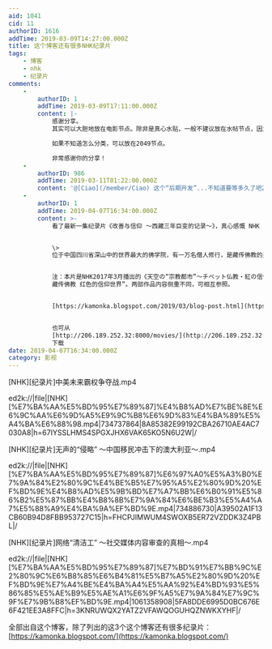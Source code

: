 ```yaml
---
aid: 1041
cid: 11
authorID: 1616
addTime: 2019-03-09T14:27:00.000Z
title: 这个博客还有很多NHK纪录片
tags:
    - 博客
    - nhk
    - 纪录片
comments:
    -
        authorID: 1
        addTime: 2019-03-09T17:11:00.000Z
        content: |-
            感谢分享。  
            其实可以大胆地放在电影节点。除非是真心水贴，一般不建议放在水帖节点，因为后面会做功能开发，从首页过滤掉水贴内容。

            如果不知道怎么分类，可以放在2049节点。

            非常感谢你的分享！
    -
        authorID: 986
        addTime: 2019-03-11T01:22:00.000Z
        content: '@[Ciao](/member/Ciao) 这个“后期开发”...不知道要等多久了吧233333'
    -
        authorID: 1
        addTime: 2019-04-07T16:34:00.000Z
        content: >-
            看了最新一集纪录片《改善与信仰 ～西藏三年巨变的记录～》，真心感慨 NHK 太厉害了。


            \>
            位于中国四川省深山中的世界最大的佛学院，有一万名僧人修行，是藏传佛教的圣地。作为脱贫对策的一环，中国共产党决定对圣地进行“改善”，大兴土木，要把当地建成观光景点。中国政府还推进藏族游牧民的迁移和集中居住、汉语教育和爱国主义教育。恪守独特信仰和文化的藏民，生活发生巨大变化的三年。\*\*本片是世界第一部翔实记录当地变迁的纪录片\*\*。


            注：本片是NHK2017年3月播出的《天空の“宗教都市”～チベット仏教・紅の信仰の世界～》一片的姐妹作品，后者已有其他字幕组译制中文字幕，题为“天空圣城
            藏传佛教 红色的信仰世界”。两部作品内容侧重不同，可相互参照。


            [https://kamonka.blogspot.com/2019/03/blog-post.html](https://kamonka.blogspot.com/2019/03/blog-post.html)


            也可从
            [http://206.189.252.32:8000/movies/](http://206.189.252.32:8000/movies/)
            下载
date: 2019-04-07T16:34:00.000Z
category: 影视
---
```


\[NHK\]\[纪录片\]中美未来霸权争夺战.mp4

ed2k://|file|\[NHK\]\[%E7%BA%AA%E5%BD%95%E7%89%87\]%E4%B8%AD%E7%BE%8E%E6%9C%AA%E6%9D%A5%E9%9C%B8%E6%9D%83%E4%BA%89%E5%A4%BA%E6%88%98.mp4|734737864|8A85382E99192CBA26710AE4AC7030A8|h=67IYSSLHMS4SPGXJHX6VAK65KO5N6U2W|/

\[NHK\]\[纪录片\]无声的“侵略” ～中国移民冲击下的澳大利亚～.mp4

ed2k://|file|\[NHK\]\[%E7%BA%AA%E5%BD%95%E7%89%87\]%E6%97%A0%E5%A3%B0%E7%9A%84%E2%80%9C%E4%BE%B5%E7%95%A5%E2%80%9D%20%EF%BD%9E%E4%B8%AD%E5%9B%BD%E7%A7%BB%E6%B0%91%E5%86%B2%E5%87%BB%E4%B8%8B%E7%9A%84%E6%BE%B3%E5%A4%A7%E5%88%A9%E4%BA%9A%EF%BD%9E.mp4|734886730|A39502A1F13CB60B94D8FBB953727C15|h=FHCPJIMWUM4SWOXB5ER72VZDDK3Z4PBL|/

\[NHK\]\[纪录片\]网络“清洁工” ～社交媒体内容审查的真相～.mp4

ed2k://|file|\[NHK\]\[%E7%BA%AA%E5%BD%95%E7%89%87\]%E7%BD%91%E7%BB%9C%E2%80%9C%E6%B8%85%E6%B4%81%E5%B7%A5%E2%80%9D%20%EF%BD%9E%E7%A4%BE%E4%BA%A4%E5%AA%92%E4%BD%93%E5%86%85%E5%AE%B9%E5%AE%A1%E6%9F%A5%E7%9A%84%E7%9C%9F%E7%9B%B8%EF%BD%9E.mp4|1061358908|5FA8DDE6995D0BC676E6F421EE3A8FFC|h=3KNRUWQX2YATZ2VFAWQOGUHQZNWKXYHF|/

全部出自这个博客，除了列出的这3个这个博客还有很多纪录片： [https://kamonka.blogspot.com/](https://kamonka.blogspot.com/)
